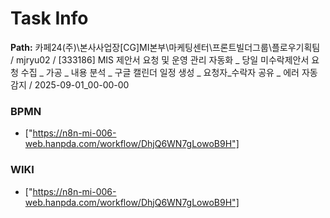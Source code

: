 # Task Info

**Path:** 카페24(주)\본사사업장\[CG]MI본부\마케팅센터\프론트빌더그룹\플로우기획팀 / mjryu02 / [333186] MIS 제안서 요청 및 운영 관리 자동화 _ 당일 미수락제안서 요청 수집 _ 가공 _ 내용 분석 _ 구글 캘린더 일정 생성 _ 요청자_수락자 공유 _ 에러 자동 감지 / 2025-09-01_00-00-00

### BPMN
- ["https://n8n-mi-006-web.hanpda.com/workflow/DhjQ6WN7gLowoB9H"]

### WIKI
- ["https://n8n-mi-006-web.hanpda.com/workflow/DhjQ6WN7gLowoB9H"]

